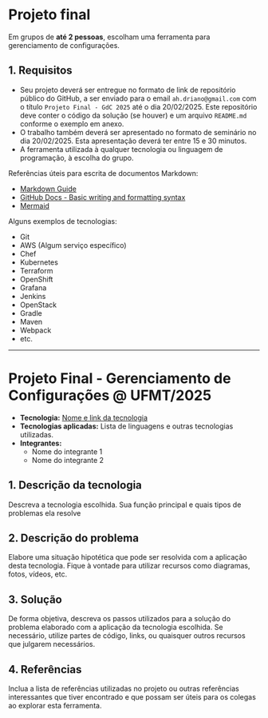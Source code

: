 # Projeto final

Em grupos de **até 2 pessoas**, escolham uma ferramenta para gerenciamento de configurações.

## 1. Requisitos
- Seu projeto deverá ser entregue no formato de link de repositório público do GitHub, a ser enviado para o email `ah.driano@gmail.com` com o título `Projeto Final - GdC 2025` até o dia 20/02/2025. Este repositório deve conter o código da solução (se houver) e um arquivo `README.md` conforme o exemplo em anexo.
- O trabalho também deverá ser apresentado no formato de seminário no dia 20/02/2025. Esta apresentação deverá ter entre 15 e 30 minutos.
- A ferramenta utilizada à qualquer tecnologia ou linguagem de programação, à escolha do grupo.

Referências úteis para escrita de documentos Markdown:
- [Markdown Guide](https://www.markdownguide.org/basic-syntax/)
- [GitHub Docs - Basic writing and formatting syntax](https://docs.github.com/en/get-started/writing-on-github/getting-started-with-writing-and-formatting-on-github/basic-writing-and-formatting-syntax)
- [Mermaid](https://mermaid.js.org/intro/)

Alguns exemplos de tecnologias:
- Git
- AWS (Algum serviço específico)
- Chef
- Kubernetes
- Terraform
- OpenShift
- Grafana
- Jenkins
- OpenStack
- Gradle
- Maven
- Webpack
- etc.

---

# Projeto Final - Gerenciamento de Configurações @ UFMT/2025

- **Tecnologia:** [Nome e link da tecnologia](http://google.com)
- **Tecnologias aplicadas:** Lista de linguagens e outras tecnologias utilizadas.
- **Integrantes:**
  - Nome do integrante 1
  - Nome do integrante 2

## 1. Descrição da tecnologia

Descreva a tecnologia escolhida. Sua função principal e quais tipos de problemas ela resolve

## 2. Descrição do problema

Elabore uma situação hipotética que pode ser resolvida com a aplicação desta tecnologia. Fique à vontade para utilizar recursos como diagramas, fotos, vídeos, etc.

## 3. Solução

De forma objetiva, descreva os passos utilizados para a solução do problema elaborado com a aplicação da tecnologia escolhida. Se necessário, utilize partes de código, links, ou quaisquer outros recursos que julgarem necessários.

## 4. Referências

Inclua a lista de referências utilizadas no projeto ou outras referências interessantes que tiver encontrado e que possam ser úteis para os colegas ao explorar esta ferramenta.
